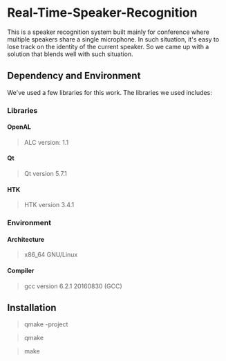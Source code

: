 # Real-Time-Speaker-Recognition
This is a speaker recognition system built mainly for conference where multiple speakers share a single microphone. In such situation, it's easy to lose track on the identity of the current speaker. So we came up with a solution that blends well with such situation.

## Dependency and Environment
We've used a few libraries for this work. The libraries we used includes:
### Libraries
#### OpenAL
> ALC version: 1.1

#### Qt
> Qt version 5.7.1

#### HTK
> HTK version 3.4.1

### Environment
#### Architecture
> x86_64 GNU/Linux

#### Compiler
> gcc version 6.2.1 20160830 (GCC)

## Installation
> qmake -project

> qmake

> make
